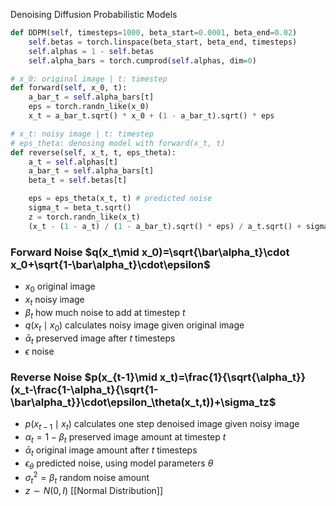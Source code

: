 Denoising Diffusion Probabilistic Models
``` python
def DDPM(self, timesteps=1000, beta_start=0.0001, beta_end=0.02)
    self.betas = torch.linspace(beta_start, beta_end, timesteps)
    self.alphas = 1 - self.betas
    self.alpha_bars = torch.cumprod(self.alphas, dim=0)

# x_0: original image | t: timestep
def forward(self, x_0, t):
    a_bar_t = self.alpha_bars[t]
    eps = torch.randn_like(x_0)
    x_t = a_bar_t.sqrt() * x_0 + (1 - a_bar_t).sqrt() * eps

# x_t: noisy image | t: timestep
# eps_theta: denosing model with forward(x_t, t)
def reverse(self, x_t, t, eps_theta):
    a_t = self.alphas[t]
    a_bar_t = self.alpha_bars[t]
    beta_t = self.betas[t]

    eps = eps_theta(x_t, t) # predicted noise
    sigma_t = beta_t.sqrt()
    z = torch.randn_like(x_t)
    (x_t - (1 - a_t) / (1 - a_bar_t).sqrt() * eps) / a_t.sqrt() + sigma_t * z
```
### Forward Noise $q(x_t\mid x_0)=\sqrt{\bar\alpha_t}\cdot x_0+\sqrt{1-\bar\alpha_t}\cdot\epsilon$
- $x_0$ original image
- $x_t$ noisy image
- $\beta_t$ how much noise to add at timestep $t$
- $q(x_t\mid x_0)$ calculates noisy image given original image
- $\bar\alpha_t$ preserved image after $t$ timesteps
- $\epsilon$ noise
### Reverse Noise $p(x_{t-1}\mid x_t)=\frac{1}{\sqrt{\alpha_t}}(x_t-\frac{1-\alpha_t}{\sqrt{1-\bar\alpha_t}}\cdot\epsilon_\theta(x_t,t))+\sigma_tz$
- $p(x_{t-1}\mid x_t)$ calculates one step denoised image given noisy image
- $\alpha_t=1-\beta_t$ preserved image amount at timestep $t$
- $\bar\alpha_t$ original image amount after $t$ timesteps
- $\epsilon_\theta$ predicted noise, using model parameters $\theta$
- $\sigma_t^2=\beta_t$ random noise amount
- $z\sim N(0,I)$ [[Normal Distribution]]